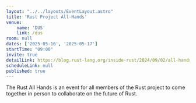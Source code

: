 ```yaml
---
layout: "../../layouts/EventLayout.astro"
title: 'Rust Project All-Hands'
venue: 
    name: 'DUS'
    link: /dus
room: null
dates: ['2025-05-16', '2025-05-17']
startTime: "09:00"
invite: true
detailLink: https://blog.rust-lang.org/inside-rust/2024/09/02/all-hands.html
scheduleLink: null
published: true
---
```


The Rust All Hands is an event for all members of the Rust project to come together in person to collaborate on the future of Rust.